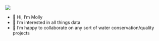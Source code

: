 ![](https://lh3.googleusercontent.com/proxy/a_zCQBHtSC9Yxoo8ZJ1qd8mf7OMm6W9AXufkNsnjm0RnQ7tHtVLKRc2Defh76q29uQLZNCN1RcwShsRdvbhObNnO533r_P7CfOgnhe66dYgIHt88sBaYf8km_dxqYJZjhuInmT35EgiEeXRus1h82I4FzInQUKQ7kpGHHWY_CwWmTNk)

- 👋 Hi, I’m Molly
- 👀 I’m interested in all things data
- 💞️ I’m happy to collaborate on any sort of water conservation/quality projects

<!---
mwelsh-data/mwelsh-data is a ✨ special ✨ repository because its `README.md` (this file) appears on your GitHub profile.
You can click the Preview link to take a look at your changes.
--->
